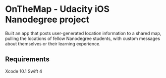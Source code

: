 # OnTheMap - Udacity iOS Nanodegree project

Built an app that posts user-generated location information to a shared map, pulling the locations of fellow Nanodegree students, with custom messages about themselves or their learning experience.

## Requirements
Xcode 10.1
Swift 4